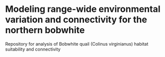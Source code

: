 # Modeling range-wide environmental variation and connectivity for the northern bobwhite
Repository for analysis of Bobwhite quail (Colinus virginianus) habitat suitability and connectivity

